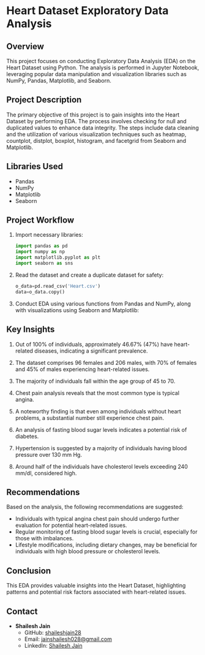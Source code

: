 # Heart Dataset Exploratory Data Analysis

## Overview

This project focuses on conducting Exploratory Data Analysis (EDA) on the Heart Dataset using Python. The analysis is performed in Jupyter Notebook, leveraging popular data manipulation and visualization libraries such as NumPy, Pandas, Matplotlib, and Seaborn.

## Project Description

The primary objective of this project is to gain insights into the Heart Dataset by performing EDA. The process involves checking for null and duplicated values to enhance data integrity. The steps include data cleaning and the utilization of various visualization techniques such as heatmap, countplot, distplot, boxplot, histogram, and facetgrid from Seaborn and Matplotlib.

## Libraries Used

- Pandas
- NumPy
- Matplotlib
- Seaborn

## Project Workflow

1. Import necessary libraries:

    ```python
    import pandas as pd
    import numpy as np
    import matplotlib.pyplot as plt
    import seaborn as sns
    ```

2. Read the dataset and create a duplicate dataset for safety:

    ```python
    o_data=pd.read_csv('Heart.csv')
    data=o_data.copy()
    ```

3. Conduct EDA using various functions from Pandas and NumPy, along with visualizations using Seaborn and Matplotlib:


## Key Insights

1. Out of 100% of individuals, approximately 46.67% (47%) have heart-related diseases, indicating a significant prevalence.

2. The dataset comprises 96 females and 206 males, with 70% of females and 45% of males experiencing heart-related issues.

3. The majority of individuals fall within the age group of 45 to 70.

4. Chest pain analysis reveals that the most common type is typical angina.

5. A noteworthy finding is that even among individuals without heart problems, a substantial number still experience chest pain.

6. An analysis of fasting blood sugar levels indicates a potential risk of diabetes.

7. Hypertension is suggested by a majority of individuals having blood pressure over 130 mm Hg.

8. Around half of the individuals have cholesterol levels exceeding 240 mm/dl, considered high.

## Recommendations

Based on the analysis, the following recommendations are suggested:

- Individuals with typical angina chest pain should undergo further evaluation for potential heart-related issues.
- Regular monitoring of fasting blood sugar levels is crucial, especially for those with imbalances.
- Lifestyle modifications, including dietary changes, may be beneficial for individuals with high blood pressure or cholesterol levels.

## Conclusion

This EDA provides valuable insights into the Heart Dataset, highlighting patterns and potential risk factors associated with heart-related issues.

## Contact

- **Shailesh Jain**
  - GitHub: [shaileshjain28](https://github.com/shaileshjain28)
  - Email: [jainshailesh028@gmail.com](mailto:jainshailesh028@gmail.com)
  - LinkedIn: [Shailesh Jain](https://www.linkedin.com/in/shailesh-jain-1297251ab/)
